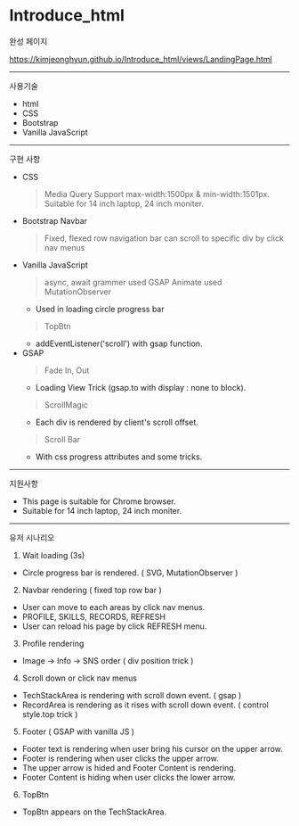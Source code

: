 # Introduce_html

완성 페이지

https://kimjeonghyun.github.io/Introduce_html/views/LandingPage.html

---

사용기술
  * html
  * CSS
  * Bootstrap
  * Vanilla JavaScript

---

구현 사항
  * CSS
    > Media Query
    > Support max-width:1500px & min-width:1501px.
    > Suitable for 14 inch laptop, 24 inch moniter.
  * Bootstrap Navbar
    > Fixed, flexed row navigation bar
    > can scroll to specific div by click nav menus
  * Vanilla JavaScript
    > async, await grammer used
    > GSAP Animate used
    > MutationObserver
     * Used in loading circle progress bar
    > TopBtn
     * addEventListener('scroll') with gsap function.
  * GSAP
    > Fade In, Out
     * Loading View Trick (gsap.to with display : none to block).
    > ScrollMagic
     * Each div is rendered by client's scroll offset.
    > Scroll Bar
     * With css progress attributes and some tricks.
---

지원사항
 * This page is suitable for Chrome browser.
 * Suitable for 14 inch laptop, 24 inch moniter.

---

유저 시나리오

1. Wait loading (3s)
 * Circle progress bar is rendered. ( SVG, MutationObserver )
2. Navbar rendering ( fixed top row bar )
 * User can move to each areas by click nav menus.
 * PROFILE, SKILLS, RECORDS, REFRESH
 * User can reload his page by click REFRESH menu.
3. Profile rendering
 * Image -> Info -> SNS order ( div position trick )
4. Scroll down or click nav menus
 * TechStackArea is rendering with scroll down event. ( gsap )
 * RecordArea is rendering as it rises with scroll down event. ( control style.top trick )
5. Footer ( GSAP with vanilla JS )
 * Footer text is rendering when user bring his cursor on the upper arrow.
 * Footer is rendering when user clicks the upper arrow.
 * The upper arrow is hided and Footer Content is rendering.
 * Footer Content is hiding when user clicks the lower arrow.
6. TopBtn
 * TopBtn appears on the TechStackArea.
